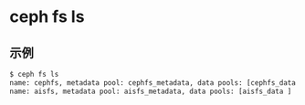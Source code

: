 # ceph fs ls

## 示例

```sh
$ ceph fs ls
name: cephfs, metadata pool: cephfs_metadata, data pools: [cephfs_data ]
name: aisfs, metadata pool: aisfs_metadata, data pools: [aisfs_data ]
```
